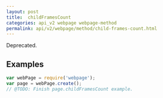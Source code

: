 ```yaml
---
layout: post
title:  childFramesCount
categories: api_v2 webpage webpage-method
permalink: api/v2/webpage/method/child-frames-count.html
---
```


Deprecated.

## Examples

```javascript
var webPage = require('webpage');
var page = webPage.create();
// @TODO: Finish page.childFramesCount example.
```








